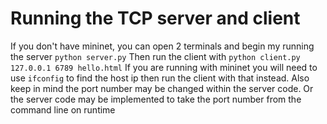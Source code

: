 # Running the TCP server and client
If you don't have mininet, you can open 2 terminals and begin my running the server
  `python server.py`
Then run the client with 
  `python client.py 127.0.0.1 6789 hello.html`
If you are running with mininet you will need to use `ifconfig` to find the host ip then run the client with that instead.
Also keep in mind the port number may be changed within the server code. Or the server code may be implemented to take the port number from the command line on runtime
